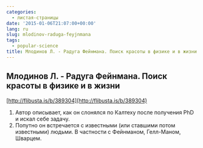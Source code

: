 ```yaml
---
categories:
  - листая-страницы
date: '2015-01-06T21:07:00+00:00'
lang: ru
slug: mlodinov-raduga-feyjnmana
tags:
  - popular-science
title: Млодинов Л. - Радуга Фейнмана. Поиск красоты в физике и в жизни
---
```





## Млодинов Л. - Радуга Фейнмана. Поиск красоты в физике и в жизни

[http://flibusta.is/b/389304](http://flibusta.is/b/389304)  

1.  Автор описывает, как он слонялся по Калтеху после получения PhD и искал себе задачу.
2.  Попутно он встречается с известными (или ставшими потом известными) людьми. В частности с Фейнманом, Гелл-Маном, Шварцем.
